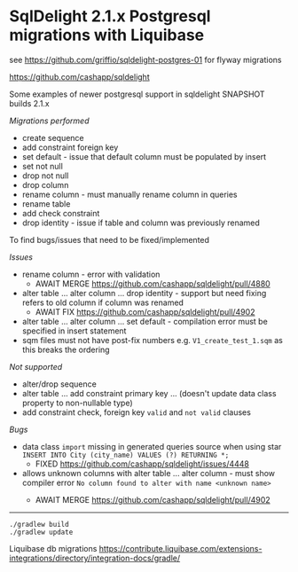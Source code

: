 # SqlDelight 2.1.x Postgresql migrations with Liquibase

see https://github.com/griffio/sqldelight-postgres-01 for flyway migrations

https://github.com/cashapp/sqldelight

Some examples of newer postgresql support in sqldelight SNAPSHOT builds 2.1.x

*Migrations performed*
* create sequence
* add constraint foreign key
* set default - issue that default column must be populated by insert
* set not null
* drop not null
* drop column
* rename column - must manually rename column in queries
* rename table
* add check constraint
* drop identity - issue if table and column was previously renamed

To find bugs/issues that need to be fixed/implemented

*Issues*
* rename column - error with validation
  * AWAIT MERGE https://github.com/cashapp/sqldelight/pull/4880
* alter table ... alter column ... drop identity - support but need fixing refers to old column if column was renamed
  * AWAIT FIX https://github.com/cashapp/sqldelight/pull/4902
* alter table ... alter column ... set default - compilation error must be specified in insert statement
* sqm files must not have post-fix numbers e.g. `V1_create_test_1.sqm` as this breaks the ordering

*Not supported*
* alter/drop sequence
* alter table ... add constraint primary key ... (doesn't update data class property to non-nullable type)
* add constraint check, foreign key `valid` and `not valid` clauses

*Bugs*
* data class `import` missing in generated queries source when using star `INSERT INTO City (city_name) VALUES (?) RETURNING *;`
  * FIXED https://github.com/cashapp/sqldelight/issues/4448
* allows unknown columns with alter table ... alter column <unknown name> - must show compiler error `No column found to alter with name <unknown name>`
  * AWAIT MERGE https://github.com/cashapp/sqldelight/pull/4902
----

```shell
./gradlew build
./gradlew update
```

Liquibase db migrations
https://contribute.liquibase.com/extensions-integrations/directory/integration-docs/gradle/
